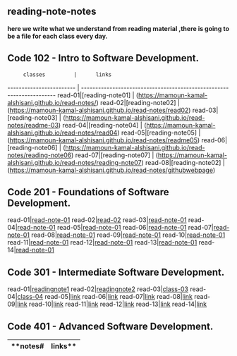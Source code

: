  ## reading-note-notes

**here we write what we understand from reading material ,there is going to be a file for each class every day.**

## Code 102 - Intro to Software Development.
         classes         |      links
------------------------ | ---------------------------------------------------------------------
read-01|[reading-note01] | (https://mamoun-kamal-alshisani.github.io/read-notes/)
read-02|[reading-note02] | (https://mamoun-kamal-alshisani.github.io/read-notes/read02)
read-03|[reading-note03] | (https://mamoun-kamal-alshisani.github.io/read-notes/readme-03)
read-04|[reading-note04] | (https://mamoun-kamal-alshisani.github.io/read-notes/read04)
read-05|[reading-note05] | (https://mamoun-kamal-alshisani.github.io/read-notes/readme05)
read-06|[reading-note06] | (https://mamoun-kamal-alshisani.github.io/read-notes/reading-note06)
read-07|[reading-note07] | (https://mamoun-kamal-alshisani.github.io/read-notes/reading-note07)
read-08|[reading-note02] | (https://mamoun-kamal-alshisani.github.io/read-notes/githubwebpage)

## Code 201 - Foundations of Software Development.
read-01|[read-note-01](https://mamoun-kamal-alshisani.github.io/code-201/read01)
read-02|[read-02](https://mamoun-kamal-alshisani.github.io/code-201/class-02)
read-03|[read-note-01](https://mamoun-kamal-alshisani.github.io/code-201/reading-note-03)
read-04|[read-note-01](https://mamoun-kamal-alshisani.github.io/code-201/read-note-04)
read-05|[read-note-01](https://mamoun-kamal-alshisani.github.io/code-201/Read:05)
read-06|[read-note-01](https://mamoun-kamal-alshisani.github.io/code-201/Read-06)
read-07|[read-note-01](https://mamoun-kamal-alshisani.github.io/code-201/readme-07)
read-08|[read-note-01](https://mamoun-kamal-alshisani.github.io/code-201/Read-08)
read-09|[read-note-01](https://mamoun-kamal-alshisani.github.io/code-201/read-09)
read-10|[read-note-01](https://mamoun-kamal-alshisani.github.io/code-201/Read:-10)
read-11|[read-note-01](https://mamoun-kamal-alshisani.github.io/code-201/read-11)
read-12|[read-note-01](https://mamoun-kamal-alshisani.github.io/code-201/read-12)
read-13|[read-note-01](https://mamoun-kamal-alshisani.github.io/code-201/read-13)
read-14|[read-note-01](https://mamoun-kamal-alshisani.github.io/code-201/read-14)

## Code 301 - Intermediate Software Development.
read-01|[readingnote1](https://mamoun-kamal-alshisani.github.io/reading-note-301/class-01)
read-02|[readingnote2](https://mamoun-kamal-alshisani.github.io/reading-note-301/class-02)
read-03|[class-03](https://mamoun-kamal-alshisani.github.io/reading-note-301/class-03)
read-04|[class-04](https://mamoun-kamal-alshisani.github.io/reading-note-301/class-04)
read-05|[link]()
read-06|[link]()
read-07|[link]()
read-08|[link]()
read-09|[link]()
read-10|[link]()
read-11|[link]()
read-12|[link]()
read-13|[link]()
read-14|[link]()

## Code 401 - Advanced Software Development.
 **notes# | links**
-------|-----
